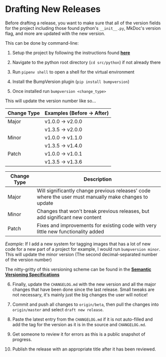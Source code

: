 # Drafting New Releases

Before drafting a release, you want to make sure that all of the version fields for the project including those found
python's `__init__.py`, MkDoc's version flag, and more are updated with the new version.

This can be done by command-line:
1.  Setup the project by following the instructions found [**here**](./index.md)

2.  Navigate to the python root directory (`cd src/python`) if not already there

3.  Run `pipenv shell` to open a shell for the virtual environment

4.  Install the BumpVersion plugin (`pip install bumpversion`)

5.  Once installed run `bumpversion <change_type>`

This will update the version number like so...

| Change Type | Examples (Before -> After)     |
| ----------- | ------------------------------ |
| Major       | v1.0.0 -> v2.0.0               |
|             | v1.3.5 -> v2.0.0               |
| Minor       | v1.0.0 -> v1.1.0               |
|             | v1.3.5 -> v1.4.0               |
| Patch       | v1.0.0 -> v1.0.1               |
|             | v1.3.5 -> v1.3.6               |

| Change Type | Description                                                                                           |
| ----------- | ----------------------------------------------------------------------------------------------------- |
| Major       | Will significantly change previous releases' code where the user must manually make changes to update |
| Minor       | Changes that won't break previous releases, but add significant new content                           |
| Patch       | Fixes and improvements for existing code with very little new functionality added                     |

*Example:* If I add a new system for tagging images that has a lot of new code for a new part of a project for 
example, I would run `bumpversion minor`. This will update the minor version (The second decimal-separated number 
of the version number)

The nitty-gritty of this versioning scheme can be found in the 
[**Semantic Versioning Specifications**](https://semver.org/)

6.  Finally, update the `CHANGELOG.md` with the new version and all the major changes that have been done since the 
    last release. Small tweaks are not necessary, it's mainly just the big changes the user will notice!
    
7.  Commit and push all changes to `origin/beta`, then pull the changes into `origin/master` and select 
    `draft new release`. 
    
8.  Paste the latest entry from the `CHANGELOG.md` if it is not auto-filled and add the tag for 
    the version as it is in the source and `CHANGELOG.md`.
    
9.  Get someone to review it for errors as this is a public snapshot of progress.

10. Publish the release with an appropriate title after it has been reviewed.
    
    